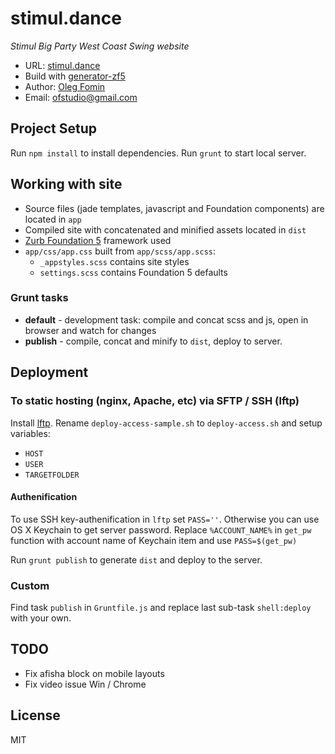 # stimul.dance

_Stimul Big Party West Coast Swing website_   

- URL: [stimul.dance](http://stimul.dance)
- Build with [generator-zf5](https://github.com/juliancwirko/generator-zf5)
- Author: [Oleg Fomin](http://ofstudio.ru)
- Email: [ofstudio@gmail.com](mailto:ofstudio@gmail.com)

## Project Setup

Run `npm install` to install dependencies. Run `grunt` to start local server.


## Working with site

- Source files (jade templates, javascript and Foundation components) are located in `app`
- Compiled site with concatenated and minified assets located in `dist`
- [Zurb Foundation 5](http://foundation.zurb.com) framework used
- `app/css/app.css` built from `app/scss/app.scss`: 
    * `_appstyles.scss` contains site styles
    * `settings.scss` contains Foundation 5 defaults
      
### Grunt tasks

- **default** - development task: compile and concat scss and js, open in browser and watch for changes
- **publish** - compile, concat and minify to `dist`, deploy to server.

## Deployment 

### To static hosting (nginx, Apache, etc) via SFTP / SSH (lftp)
Install [lftp](http://lftp.yar.ru). Rename `deploy-access-sample.sh` to `deploy-access.sh` and setup variables:

- `HOST`
- `USER`
- `TARGETFOLDER`


#### Authenification
To use SSH key-authenification in `lftp` set `PASS=''`. Otherwise you can use OS X Keychain to get server password. 
Replace `%ACCOUNT_NAME%` in `get_pw` function with account name of Keychain item and use `PASS=$(get_pw)`

Run `grunt publish` to generate `dist` and deploy to the server.

### Custom
Find task `publish` in `Gruntfile.js` and replace last sub-task `shell:deploy` with your own.

## TODO

- Fix afisha block on mobile layouts
- Fix video issue Win / Chrome

## License
MIT